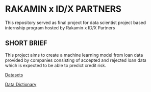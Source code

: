 # RAKAMIN x ID/X PARTNERS
This repository served as final project for data scientist project based internship program hosted by Rakamin x ID/X Partners

## SHORT BRIEF
This project aims to create a machine learning model from loan data provided by companies consisting of accepted and rejected loan data which is expected to be able to predict credit risk.

<a href="https://rakamin-lms.s3.ap-southeast-1.amazonaws.com/vix-assets/idx-partners/loan_data_2007_2014.csv">Datasets</a>

<a href="https://docs.google.com/spreadsheets/d/1iT1JNOBwU4l616_rnJpo0iny7blZvNBs/edit?usp=sharing&ouid=106453318899954059421&rtpof=true&sd=true">Data Dictionary</a>